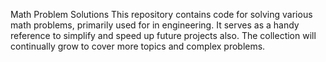 Math Problem Solutions
This repository contains code for solving various math problems, primarily used for in engineering. It serves as a handy reference to simplify and speed up future projects also. The collection will continually grow to cover more topics and complex problems.

